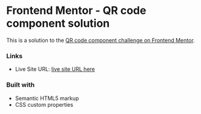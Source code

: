# Frontend Mentor - QR code component solution

This is a solution to the [QR code component challenge on Frontend Mentor](https://www.frontendmentor.io/challenges/qr-code-component-iux_sIO_H). 

### Links

- Live Site URL: [live site URL here](https://qr-generator5.netlify.app/)

### Built with

- Semantic HTML5 markup
- CSS custom properties
